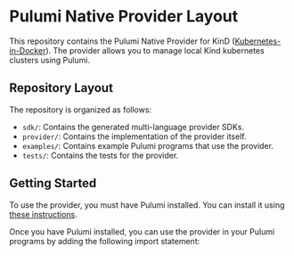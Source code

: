 # Pulumi Native Provider Layout

This repository contains the Pulumi Native Provider for KinD ([Kubernetes-in-Docker](https://kind.sigs.k8s.io)). The provider allows you to manage local Kind kubernetes clusters using Pulumi.

## Repository Layout

The repository is organized as follows:

- `sdk/`: Contains the generated multi-language provider SDKs.
- `provider/`: Contains the implementation of the provider itself.
- `examples/`: Contains example Pulumi programs that use the provider.
- `tests/`: Contains the tests for the provider.

## Getting Started

To use the provider, you must have Pulumi installed. You can install it using [these instructions](https://www.pulumi.com/docs/get-started/install/).

Once you have Pulumi installed, you can use the provider in your Pulumi programs by adding the following import statement:
